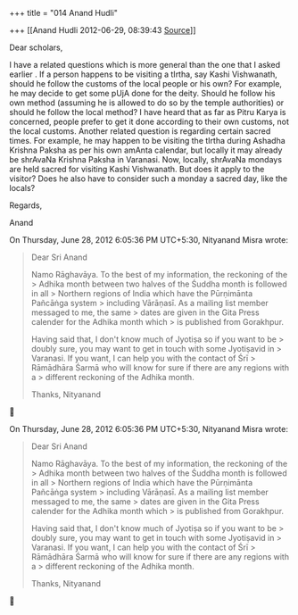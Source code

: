 +++
title = "014 Anand Hudli"

+++
[[Anand Hudli	2012-06-29, 08:39:43 [Source](https://groups.google.com/g/bvparishat/c/IIPxyn8_obQ)]]



Dear scholars,  
  
I have a related questions which is more general than the one that I asked earlier . If a person happens to be visiting a tIrtha, say Kashi Vishwanath, should he follow the customs of the local people or his own? For example, he may decide to get some pUjA done for the deity. Should he follow his own method (assuming he is allowed to do so by the temple authorities) or should he follow the local method? I have heard that as far as Pitru Karya is concerned, people prefer to get it done according to their own customs, not the local customs. Another related question is regarding certain sacred times. For example, he may happen to be visiting the tIrtha during Ashadha Krishna Paksha as per his own amAnta calendar, but locally it may already be shrAvaNa Krishna Paksha in Varanasi. Now, locally, shrAvaNa mondays are held sacred for visiting Kashi Vishwanath. But does it apply to the visitor? Does he also have to consider such a monday a sacred day, like the locals?  
  
Regards,  
  
Anand

  
  
On Thursday, June 28, 2012 6:05:36 PM UTC+5:30, Nityanand Misra wrote:

> Dear Sri Anand  
>   
> Namo Rāghavāya. To the best of my information, the reckoning of the > Adhika month between two halves of the Śuddha month is followed in all > Northern regions of India which have the Pūrṇimānta Pañcāṅga system > including Vārāṇasī. As a mailing list member messaged to me, the same > dates are given in the Gita Press calender for the Adhika month which > is published from Gorakhpur.  
>   
> Having said that, I don't know much of Jyotiṣa so if you want to be > doubly sure, you may want to get in touch with some Jyotiṣavid in > Varanasi. If you want, I can help you with the contact of Śrī > Rāmādhāra Śarmā who will know for sure if there are any regions with a > different reckoning of the Adhika month.  
>   
> Thanks, Nityanand  
>   



  
On Thursday, June 28, 2012 6:05:36 PM UTC+5:30, Nityanand Misra wrote:

> Dear Sri Anand  
>   
> Namo Rāghavāya. To the best of my information, the reckoning of the > Adhika month between two halves of the Śuddha month is followed in all > Northern regions of India which have the Pūrṇimānta Pañcāṅga system > including Vārāṇasī. As a mailing list member messaged to me, the same > dates are given in the Gita Press calender for the Adhika month which > is published from Gorakhpur.  
>   
> Having said that, I don't know much of Jyotiṣa so if you want to be > doubly sure, you may want to get in touch with some Jyotiṣavid in > Varanasi. If you want, I can help you with the contact of Śrī > Rāmādhāra Śarmā who will know for sure if there are any regions with a > different reckoning of the Adhika month.  
>   
> Thanks, Nityanand  
>   



